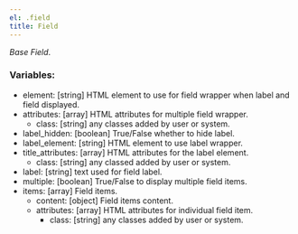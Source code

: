 ```yaml
---
el: .field
title: Field
---
```

_Base Field_.

### Variables:
* element: [string] HTML element to use for field wrapper when label and field displayed.
* attributes: [array] HTML attributes for multiple field wrapper.
  * class: [string] any classes added by user or system.
* label_hidden: [boolean] True/False whether to hide label.
* label_element: [string] HTML element to use label wrapper.
* title_attributes: [array] HTML attributes for the label element.
  * class: [string] any classed added by user or system.
* label: [string] text used for field label.
* multiple: [boolean] True/False to display multiple field items.
* items: [array] Field items.
  * content: [object] Field items content.
  * attributes: [array] HTML attributes for individual field item.
    * class: [string] any classes added by user or system.